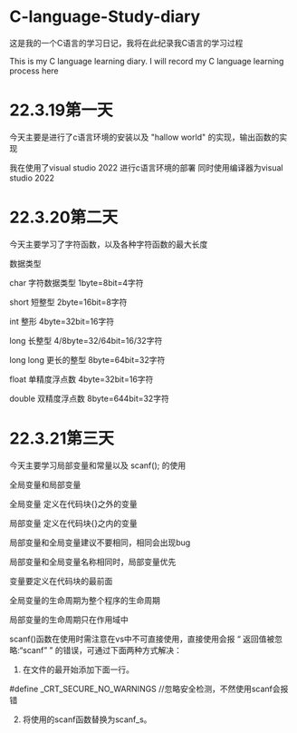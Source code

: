 # C-language-Study-diary
这是我的一个C语言的学习日记，我将在此纪录我C语言的学习过程

This is my C language learning diary. I will record my C language learning process here

# 22.3.19第一天

今天主要是进行了c语言环境的安装以及 "hallow world" 的实现，输出函数的实现

我在使用了visual studio 2022 进行c语言环境的部署 同时使用编译器为visual studio 2022

# 22.3.20第二天

今天主要学习了字符函数，以及各种字符函数的最大长度

数据类型

char        字符数据类型      1byte=8bit=4字符

short       短整型            2byte=16bit=8字符

int         整形              4byte=32bit=16字符

long        长整型            4/8byte=32/64bit=16/32字符

long long   更长的整型        8byte=64bit=32字符

float       单精度浮点数      4byte=32bit=16字符

double      双精度浮点数      8byte=644bit=32字符

# 22.3.21第三天

今天主要学习局部变量和常量以及 scanf(); 的使用

全局变量和局部变量

全局变量 定义在代码块{}之外的变量

局部变量 定义在代码块{}之内的变量

局部变量和全局变量建议不要相同，相同会出现bug

局部变量和全局变量名称相同时，局部变量优先

变量要定义在代码块的最前面

全局变量的生命周期为整个程序的生命周期

局部变量的生命周期只在作用域中

scanf()函数在使用时需注意在vs中不可直接使用，直接使用会报 “ 返回值被忽略:“scanf” ” 的错误，可通过下面两种方式解决：

1. 在文件的最开始添加下面一行。

#define _CRT_SECURE_NO_WARNINGS //忽略安全检测，不然使用scanf会报错

2. 将使用的scanf函数替换为scanf_s。

